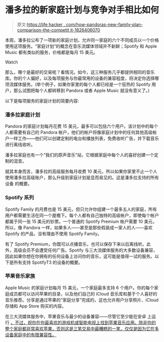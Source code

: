 # 潘多拉的新家庭计划与竞争对手相比如何

> 原文:[https://life hacker . com/how-pandoras-new-family-plan-comparison-the-competit it-1826406070](https://lifehacker.com/how-pandoras-new-family-plan-compares-with-the-competit-1826406070)

本周，潘多拉公布了一项新的家庭计划，允许同一家庭的六个不同成员以一个价格使用这项服务。“家庭计划”的概念在音乐流媒体领域并不新鲜；Spotify 和 Apple Music 都有类似的服务，价格都是每月 15 美元。

Watch

那么，哪个是最好的交易呢？看情况。如今，这三种服务几乎都提供相同的音乐库。你的个人偏好，以及每项服务与你最常用的设备的兼容程度，将决定你选择哪项流媒体服务。(举个例子，如果你家里的每个人都已经是一个狂热的 Spotify 用户，那么试图把每个人都转移到 Pandora 或者 Apple Music 就没有意义了。)

以下是每项服务的家庭计划的简要内容:

### 潘多拉家庭计划

Pandora 的家庭计划每月花费 15 美元，最多可以包括六个用户。该计划中的每个人都需要有自己的 Pandora 帐户，他们的帐户将像家庭计划中的任何其他高级帐户一样工作——他们可以创建定制的电台和播放列表，免费收听广告，并下载音乐进行离线收听。

潘多拉家庭也有一个“我们的原声音乐”站，它根据家庭中每个人的喜好创建一个定制的混音。

就其本身而言，潘多拉的高级服务每月收费 10 美元，所以如果你家里不止一个人使用潘多拉高级账户，那么升级到家庭计划是显而易见的。这是潘多拉支持的所有设备 的概要。

### Spotify 系列

Spotify Family 的月费也是 15 美元，但只允许你组建一个最多五人的家庭，所有用户都需要生活在同一个屋檐下。每个人都有自己独特的高级帐户，即使每个帐户都属于同一张 15 美元的钞票。一个普通的 Spotify Premium 帐户需要 10 美元，所以，像 Pandora 一样，如果多人——甚至是那些假装成一家人的人——喜欢 Spotify 的产品，没有理由不使用 Spotify Family。

有了 Spotify Premium，你既可以点播音乐，也可以保存下来以后离线听。此外，高级会员不会遭受任何广告。Spotify 与三大流媒体服务的大多数设备兼容，因此如果你想在你拥有的任何设备上访问你的音乐，这可能是值得一试的服务。以下是所有支持 SpotifyT3 的设备的概要。

### 苹果音乐家族

Apple Music 的家庭计划每月 15 美元，一个家庭最多支持 6 个用户。你的每个家庭成员都可以访问苹果的目录，以及他们自己的 iCloud 音乐库和基于个人喜好的音乐推荐。分享是通过苹果的“家庭分享”完成的，这也允许用户分享照片、iCloud 存储和 App Store 购买的内容。

在三大流媒体服务中，苹果音乐与最少的设备兼容——尽管它至少能在安卓 上运行 [。不过，祝你在你最喜欢的游戏机或智能电视上找到苹果音乐应用。除非你的整个家庭都非常喜欢苹果，否则这是三笔交易中最糟糕的一笔，仅仅是因为它在多设备家庭中的有限兼容性。](https://play.google.com/store/apps/details?id=com.apple.android.music&hl=en_US)